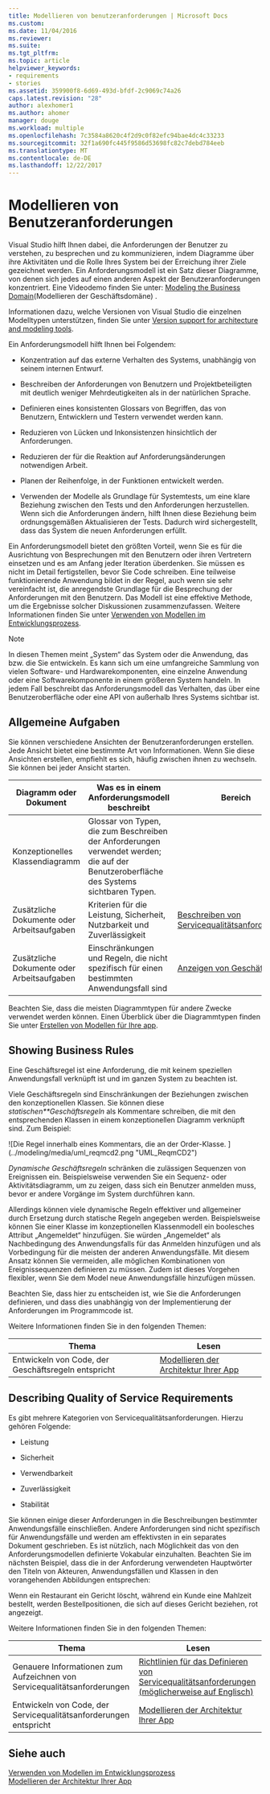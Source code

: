 ```yaml
---
title: Modellieren von benutzeranforderungen | Microsoft Docs
ms.custom: 
ms.date: 11/04/2016
ms.reviewer: 
ms.suite: 
ms.tgt_pltfrm: 
ms.topic: article
helpviewer_keywords:
- requirements
- stories
ms.assetid: 359900f8-6d69-493d-bfdf-2c9069c74a26
caps.latest.revision: "28"
author: alexhomer1
ms.author: ahomer
manager: douge
ms.workload: multiple
ms.openlocfilehash: 7c3584a8620c4f2d9c0f82efc94bae4dc4c33233
ms.sourcegitcommit: 32f1a690fc445f9586d53698fc82c7debd784eeb
ms.translationtype: MT
ms.contentlocale: de-DE
ms.lasthandoff: 12/22/2017
---
```

# <a name="model-user-requirements"></a>Modellieren von Benutzeranforderungen
Visual Studio hilft Ihnen dabei, die Anforderungen der Benutzer zu verstehen, zu besprechen und zu kommunizieren, indem Diagramme über ihre Aktivitäten und die Rolle Ihres System bei der Erreichung ihrer Ziele gezeichnet werden. Ein Anforderungsmodell ist ein Satz dieser Diagramme, von denen sich jedes auf einen anderen Aspekt der Benutzeranforderungen konzentriert. Eine Videodemo finden Sie unter: [Modeling the Business Domain](http://channel9.msdn.com/posts/clinted/UML-with-VS-2010-Part-3-Modeling-the-Business-Domain/)(Modellieren der Geschäftsdomäne) .  
  
 Informationen dazu, welche Versionen von Visual Studio die einzelnen Modelltypen unterstützen, finden Sie unter [Version support for architecture and modeling tools](../modeling/what-s-new-for-design-in-visual-studio.md#VersionSupport).  
  
 Ein Anforderungsmodell hilft Ihnen bei Folgendem:  
  
-   Konzentration auf das externe Verhalten des Systems, unabhängig von seinem internen Entwurf.  
  
-   Beschreiben der Anforderungen von Benutzern und Projektbeteiligten mit deutlich weniger Mehrdeutigkeiten als in der natürlichen Sprache.  
  
-   Definieren eines konsistenten Glossars von Begriffen, das von Benutzern, Entwicklern und Testern verwendet werden kann.  
  
-   Reduzieren von Lücken und Inkonsistenzen hinsichtlich der Anforderungen.  
  
-   Reduzieren der für die Reaktion auf Anforderungsänderungen notwendigen Arbeit.  
  
-   Planen der Reihenfolge, in der Funktionen entwickelt werden.  
  
-   Verwenden der Modelle als Grundlage für Systemtests, um eine klare Beziehung zwischen den Tests und den Anforderungen herzustellen. Wenn sich die Anforderungen ändern, hilft Ihnen diese Beziehung beim ordnungsgemäßen Aktualisieren der Tests. Dadurch wird sichergestellt, dass das System die neuen Anforderungen erfüllt.  
  
 Ein Anforderungsmodell bietet den größten Vorteil, wenn Sie es für die Ausrichtung von Besprechungen mit den Benutzern oder ihren Vertretern einsetzen und es am Anfang jeder Iteration überdenken. Sie müssen es nicht im Detail fertigstellen, bevor Sie Code schreiben. Eine teilweise funktionierende Anwendung bildet in der Regel, auch wenn sie sehr vereinfacht ist, die anregendste Grundlage für die Besprechung der Anforderungen mit den Benutzern. Das Modell ist eine effektive Methode, um die Ergebnisse solcher Diskussionen zusammenzufassen. Weitere Informationen finden Sie unter [Verwenden von Modellen im Entwicklungsprozess](../modeling/use-models-in-your-development-process.md).  
  
> [!NOTE]
>  In diesen Themen meint „System“ das System oder die Anwendung, das bzw. die Sie entwickeln. Es kann sich um eine umfangreiche Sammlung von vielen Software- und Hardwarekomponenten, eine einzelne Anwendung oder eine Softwarekomponente in einem größeren System handeln. In jedem Fall beschreibt das Anforderungsmodell das Verhalten, das über eine Benutzeroberfläche oder eine API von außerhalb Ihres Systems sichtbar ist.  
  
## <a name="common-tasks"></a>Allgemeine Aufgaben  
 Sie können verschiedene Ansichten der Benutzeranforderungen erstellen.  Jede Ansicht bietet eine bestimmte Art von Informationen.  Wenn Sie diese Ansichten erstellen, empfiehlt es sich, häufig zwischen ihnen zu wechseln. Sie können bei jeder Ansicht starten.  
  
|Diagramm oder Dokument|Was es in einem Anforderungsmodell beschreibt|Bereich|  
|-------------------------|-----------------------------------------------|-------------|  
|Konzeptionelles Klassendiagramm|Glossar von Typen, die zum Beschreiben der Anforderungen verwendet werden; die auf der Benutzeroberfläche des Systems sichtbaren Typen.||  
|Zusätzliche Dokumente oder Arbeitsaufgaben|Kriterien für die Leistung, Sicherheit, Nutzbarkeit und Zuverlässigkeit|[Beschreiben von Servicequalitätsanforderungen](#QoSRequirements)|  
|Zusätzliche Dokumente oder Arbeitsaufgaben|Einschränkungen und Regeln, die nicht spezifisch für einen bestimmten Anwendungsfall sind|[Anzeigen von Geschäftsregeln](#BusinessRules)|  
  
 Beachten Sie, dass die meisten Diagrammtypen für andere Zwecke verwendet werden können. Einen Überblick über die Diagrammtypen finden Sie unter [Erstellen von Modellen für Ihre app](../modeling/create-models-for-your-app.md).
  
##  <a name="BusinessRules"></a> Showing Business Rules  
 Eine Geschäftsregel ist eine Anforderung, die mit keinem speziellen Anwendungsfall verknüpft ist und im ganzen System zu beachten ist.  
  
 Viele Geschäftsregeln sind Einschränkungen der Beziehungen zwischen den konzeptionellen Klassen. Sie können diese *statischen**Geschäftsregeln* als Kommentare schreiben, die mit den entsprechenden Klassen in einem konzeptionellen Diagramm verknüpft sind. Zum Beispiel:  
  
 ![Die Regel innerhalb eines Kommentars, die an der Order-Klasse. ] (../modeling/media/uml_reqmcd2.png "UML_ReqmCD2")  
  
 *Dynamische Geschäftsregeln* schränken die zulässigen Sequenzen von Ereignissen ein. Beispielsweise verwenden Sie ein Sequenz- oder Aktivitätsdiagramm, um zu zeigen, dass sich ein Benutzer anmelden muss, bevor er andere Vorgänge im System durchführen kann.  
  
 Allerdings können viele dynamische Regeln effektiver und allgemeiner durch Ersetzung durch statische Regeln angegeben werden. Beispielsweise können Sie einer Klasse im konzeptionellen Klassenmodell ein boolesches Attribut „Angemeldet“ hinzufügen. Sie würden „Angemeldet“ als Nachbedingung des Anwendungsfalls für das Anmelden hinzufügen und als Vorbedingung für die meisten der anderen Anwendungsfälle. Mit diesem Ansatz können Sie vermeiden, alle möglichen Kombinationen von Ereignissequenzen definieren zu müssen. Zudem ist dieses Vorgehen flexibler, wenn Sie dem Model neue Anwendungsfälle hinzufügen müssen.  
  
 Beachten Sie, dass hier zu entscheiden ist, wie Sie die Anforderungen definieren, und dass dies unabhängig von der Implementierung der Anforderungen im Programmcode ist.  
  
 Weitere Informationen finden Sie in den folgenden Themen:  
  
|Thema|Lesen|  
|--------------------|----------|  
|Entwickeln von Code, der Geschäftsregeln entspricht|[Modellieren der Architektur Ihrer App](../modeling/model-your-app-s-architecture.md)|  
  
##  <a name="QoSRequirements"></a> Describing Quality of Service Requirements  
 Es gibt mehrere Kategorien von Servicequalitätsanforderungen. Hierzu gehören Folgende:  
  
-   Leistung  
  
-   Sicherheit  
  
-   Verwendbarkeit  
  
-   Zuverlässigkeit  
  
-   Stabilität  
  
 Sie können einige dieser Anforderungen in die Beschreibungen bestimmter Anwendungsfälle einschließen. Andere Anforderungen sind nicht spezifisch für Anwendungsfälle und werden am effektivsten in ein separates Dokument geschrieben. Es ist nützlich, nach Möglichkeit das von den Anforderungsmodellen definierte Vokabular einzuhalten. Beachten Sie im nächsten Beispiel, dass die in der Anforderung verwendeten Hauptwörter den Titeln von Akteuren, Anwendungsfällen und Klassen in den vorangehenden Abbildungen entsprechen:  
  
 Wenn ein Restaurant ein Gericht löscht, während ein Kunde eine Mahlzeit bestellt, werden Bestellpositionen, die sich auf dieses Gericht beziehen, rot angezeigt.  
  
 Weitere Informationen finden Sie in den folgenden Themen:  
  
|Thema|Lesen|  
|--------------------|----------|  
|Genauere Informationen zum Aufzeichnen von Servicequalitätsanforderungen|[Richtlinien für das Definieren von Servicequalitätsanforderungen (möglicherweise auf Englisch)](http://msdn.microsoft.com/en-us/9677a437-c2cb-4ac4-8c2d-4e3350005f06)|  
|Entwickeln von Code, der Servicequalitätsanforderungen entspricht|[Modellieren der Architektur Ihrer App](../modeling/model-your-app-s-architecture.md)|  
  
## <a name="see-also"></a>Siehe auch  
 [Verwenden von Modellen im Entwicklungsprozess](../modeling/use-models-in-your-development-process.md)   
 [Modellieren der Architektur Ihrer App](../modeling/model-your-app-s-architecture.md)   
